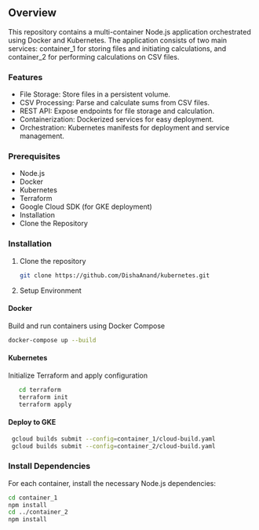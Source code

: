 ## Overview
This repository contains a multi-container Node.js application orchestrated using Docker and Kubernetes. The application consists of two main services: container_1 for storing files and initiating calculations, and container_2 for performing calculations on CSV files.
### Features
- File Storage: Store files in a persistent volume.
- CSV Processing: Parse and calculate sums from CSV files.
- REST API: Expose endpoints for file storage and calculation.
- Containerization: Dockerized services for easy deployment.
- Orchestration: Kubernetes manifests for deployment and service management.
### Prerequisites
- Node.js
- Docker
- Kubernetes
- Terraform
- Google Cloud SDK (for GKE deployment)
- Installation
- Clone the Repository
### Installation
1. Clone the repository
   ```sh
   git clone https://github.com/DishaAnand/kubernetes.git
   ```
2. Setup Environment
#### Docker
Build and run containers using Docker Compose
```sh
docker-compose up --build
```
#### Kubernetes
Initialize Terraform and apply configuration
```sh
   cd terraform
   terraform init
   terraform apply
```
#### Deploy to GKE
```sh
 gcloud builds submit --config=container_1/cloud-build.yaml
 gcloud builds submit --config=container_2/cloud-build.yaml
```
### Install Dependencies
For each container, install the necessary Node.js dependencies:
```sh
cd container_1
npm install
cd ../container_2
npm install
```

